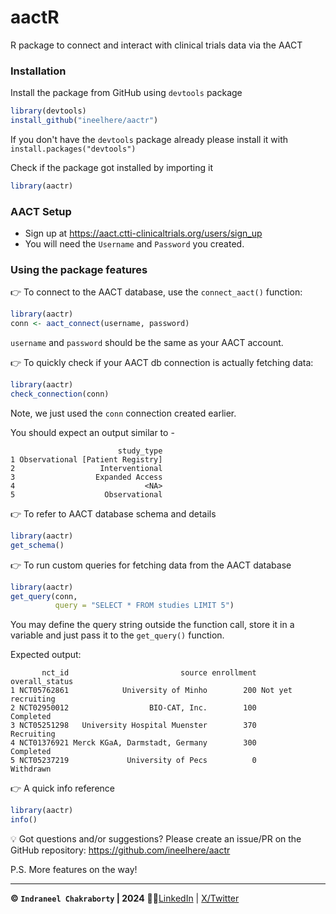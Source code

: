 # aactR
R package to connect and interact with clinical trials data via the AACT

### Installation
Install the package from GitHub using `devtools` package

```R
library(devtools)
install_github("ineelhere/aactr")
```
If you don't have the `devtools` package already please install it with `install.packages("devtools")`

Check if the package got installed by importing it
```R
library(aactr)
```

### AACT Setup
* Sign up at https://aact.ctti-clinicaltrials.org/users/sign_up
* You will need the `Username` and `Password` you created.

### Using the package features
👉 To connect to the AACT database, use the `connect_aact()` function:
```R
library(aactr)
conn <- aact_connect(username, password) 
```
`username` and `password` should be the same as your AACT account.

👉 To quickly check if your AACT db connection is actually fetching data: 
```R
library(aactr)
check_connection(conn)
```
Note, we just used the `conn` connection created earlier.

You should expect an output similar to -
```
                        study_type
1 Observational [Patient Registry]
2                   Interventional
3                  Expanded Access
4                             <NA>
5                    Observational
```

👉 To refer to AACT database schema and details
```R
library(aactr)
get_schema()
```
👉 To run custom queries for fetching data from the AACT database
```R
library(aactr)
get_query(conn, 
          query = "SELECT * FROM studies LIMIT 5")
```
You may define the query string outside the function call, store it in a variable and just pass it to the `get_query()` function.

Expected output:
```
       nct_id                         source enrollment     overall_status
1 NCT05762861            University of Minho        200 Not yet recruiting
2 NCT02950012                  BIO-CAT, Inc.        100          Completed
3 NCT05251298   University Hospital Muenster        370         Recruiting
4 NCT01376921 Merck KGaA, Darmstadt, Germany        300          Completed
5 NCT05237219             University of Pecs          0          Withdrawn
```

👉 A quick info reference
```R
library(aactr)
info()
```




💡 Got questions and/or suggestions? Please create an issue/PR on the GitHub repository: https://github.com/ineelhere/aactr

P.S. More features on the way!
___

**© `Indraneel Chakraborty` | 2024** 🧑‍💻[LinkedIn](https://www.linkedin.com/in/indraneelchakraborty/) | [X/Twitter](https://twitter.com/ineelhere)